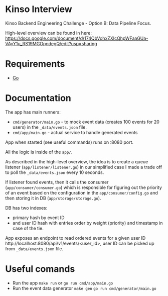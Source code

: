 # Kinso Interview

Kinso Backend Engineering Challenge - Option B: Data Pipeline Focus.

High-level overview can be found in here: https://docs.google.com/document/d/174QbVohxZXIcQhpWFaaGUa-VAyY1u_RS19MGOpndegQ/edit?usp=sharing

# Requirements 

- [Go](https://go.dev/dl/)

# Documentation

The app has main runners:
- `cmd/generator/main.go` - to mock event data (creates 100 events for 20 users) in the `_data/events.json` file.
- `cmd/app/main.go` - actual service to handle generated events

App when started (see useful commands) runs on :8080 port.

All the logic is inside of the `app/`.

As described in the high-level overview, the idea is to create a queue listener (`app/listener/listener.go`) in our simplified case I made a trade off to poll the `_data/events.json` every 10 seconds.

If listener found events, then it calls the consumer (`app/consumer/consumer.go`) which is responsible for figuring out the priority of an event based on the configuration in the `app/consumer/config.go` and then storing it in DB (`app/storage/storage.go`).

DB has two indexes:
- primary hash by event ID
- and user ID hash with entries order by weight (priority) and timestamp in case of the tie.

App exposes an endpoint to read ordered events for a given user ID http://localhost:8080/api/v1/events/<user_id>, user ID can be picked up from `_data/events.json` file.

# Useful comands
- Run the app `make run` or `go run cmd/app/main.go`
- Run the event data generator `make gen` `go run cmd/generator/main.go`